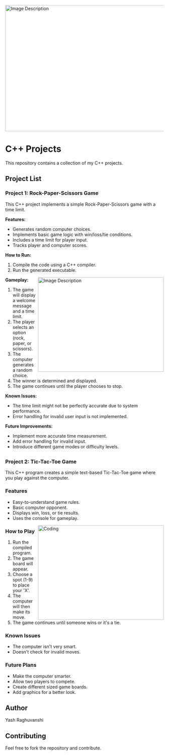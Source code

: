<img src="https://www.countercraftsec.com/resources/2023/02/cc-new-tecnology.gif" alt="Image Description" width="1000" height="400">

# C++ Projects

This repository contains a collection of my C++ projects.

## Project List

### Project 1: Rock-Paper-Scissors Game

This C++ project implements a simple Rock-Paper-Scissors game with a time limit.

**Features:**

* Generates random computer choices.
* Implements basic game logic with win/loss/tie conditions.
* Includes a time limit for player input.
* Tracks player and computer scores.

**How to Run:**

1. Compile the code using a C++ compiler.
2. Run the generated executable.

**Gameplay:**
<img align="right" src="https://media.tenor.com/images/c3e1d538eae2ac649e0eb7a4a25d5177/tenor.gif" alt="Image Description" width="400" height="300">

1. The game will display a welcome message and a time limit.
2. The player selects an option (rock, paper, or scissors).
3. The computer generates a random choice.
4. The winner is determined and displayed.
5. The game continues until the player chooses to stop.

**Known Issues:**

* The time limit might not be perfectly accurate due to system performance.
* Error handling for invalid user input is not implemented.

**Future Improvements:**

* Implement more accurate time measurement.
* Add error handling for invalid input.
* Introduce different game modes or difficulty levels.


##
### Project 2: Tic-Tac-Toe Game

This C++ program creates a simple text-based Tic-Tac-Toe game where you play against the computer.

### Features
* Easy-to-understand game rules.
* Basic computer opponent.
* Displays win, loss, or tie results.
* Uses the console for gameplay.

<img align="right" alt="Coding" width="400" src="https://i.giphy.com/gR92EF4p9XyEHyD2n5.webp" height="300">

### How to Play
1. Run the compiled program.
2. The game board will appear.
3. Choose a spot (1-9) to place your 'X'.
4. The computer will then make its move.
5. The game continues until someone wins or it's a tie.

### Known Issues
* The computer isn't very smart.
* Doesn't check for invalid moves.

### Future Plans
* Make the computer smarter.
* Allow two players to compete.
* Create different sized game boards.
* Add graphics for a better look.



## Author

Yash Raghuvanshi


## Contributing

Feel free to fork the repository and contribute.

